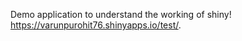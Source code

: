 Demo application to understand the working of shiny! <br />
https://varunpurohit76.shinyapps.io/test/.
